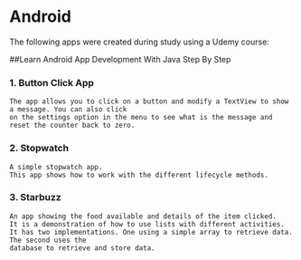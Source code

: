 # Android

The following apps were created during study using a Udemy course:

##Learn Android App Development With Java Step By Step

### 1. Button Click App
    The app allows you to click on a button and modify a TextView to show a message. You can also click 
	on the settings option in the menu to see what is the message and reset the counter back to zero.

### 2. Stopwatch
    A simple stopwatch app. 
    This app shows how to work with the different lifecycle methods. 

### 3. Starbuzz
    An app showing the food available and details of the item clicked.
    It is a demonstration of how to use lists with different activities.
    It has two implementations. One using a simple array to retrieve data. The second uses the 
    database to retrieve and store data.
